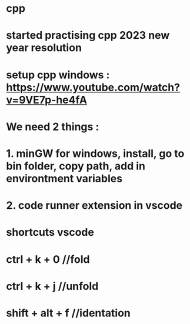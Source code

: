 # cpp
# started practising cpp 2023 new year resolution

# setup cpp windows : https://www.youtube.com/watch?v=9VE7p-he4fA
# We need 2 things :
# 1. minGW for windows, install, go to bin folder, copy path, add in environtment variables
# 2. code runner extension in vscode

# shortcuts vscode
# ctrl + k + 0 //fold
# ctrl + k + j //unfold
# shift + alt + f //identation